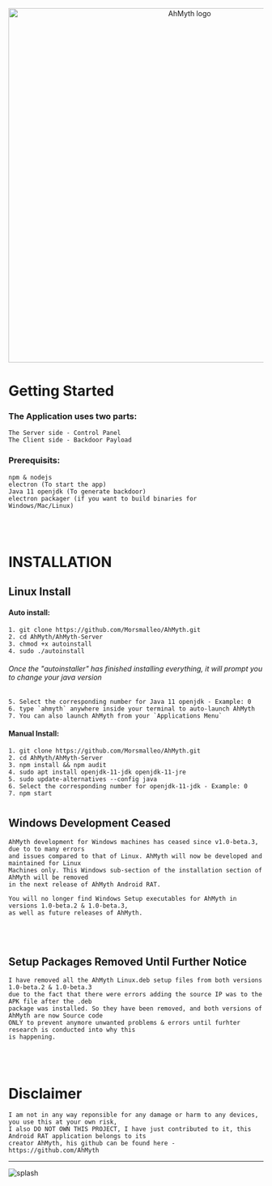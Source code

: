 <p align="center">

  <img width="700" src="https://user-images.githubusercontent.com/64344168/133610397-bafc580f-2f4b-4bd1-9273-a0216bcaac87.jpg" alt="AhMyth logo">

</p>

#
# Getting Started
### The Application uses two parts:
    The Server side - Control Panel
    The Client side - Backdoor Payload

### Prerequisits:
    npm & nodejs 
    electron (To start the app)
    Java 11 openjdk (To generate backdoor)
    electron packager (if you want to build binaries for Windows/Mac/Linux)
<br /><br />
#
#
# INSTALLATION
## Linux Install
#### Auto install:
    1. git clone https://github.com/Morsmalleo/AhMyth.git
    2. cd AhMyth/AhMyth-Server
    3. chmod +x autoinstall
    4. sudo ./autoinstall
###### Once the "autoinstaller" has finished installing everything, it will prompt you to change your java version
    5. Select the corresponding number for Java 11 openjdk - Example: 0
    6. type `ahmyth` anywhere inside your terminal to auto-launch AhMyth
    7. You can also launch AhMyth from your `Applications Menu`

#### Manual Install:
    1. git clone https://github.com/Morsmalleo/AhMyth.git
    2. cd AhMyth/AhMyth-Server
    3. npm install && npm audit
    4. sudo apt install openjdk-11-jdk openjdk-11-jre
    5. sudo update-alternatives --config java
    6. Select the corresponding number for openjdk-11-jdk - Example: 0
    7. npm start
#
#
## Windows Development Ceased
    AhMyth development for Windows machines has ceased since v1.0-beta.3, due to to many errors 
    and issues compared to that of Linux. AhMyth will now be developed and maintained for Linux 
    Machines only. This Windows sub-section of the installation section of AhMyth will be removed 
    in the next release of AhMyth Android RAT. 
    
    You will no longer find Windows Setup executables for AhMyth in versions 1.0-beta.2 & 1.0-beta.3, 
    as well as future releases of AhMyth.
<br /><br />
## Setup Packages Removed Until Further Notice
    I have removed all the AhMyth Linux.deb setup files from both versions 1.0-beta.2 & 1.0-beta.3
    due to the fact that there were errors adding the source IP was to the APK file after the .deb 
    package was installed. So they have been removed, and both versions of AhMyth are now Source code 
    ONLY to prevent anymore unwanted problems & errors until furhter research is conducted into why this
    is happening.
<br /><br />
# Disclaimer
    I am not in any way reponsible for any damage or harm to any devices, you use this at your own risk,
    I also DO NOT OWN THIS PROJECT, I have just contributed to it, this Android RAT application belongs to its 
    creator AhMyth, his github can be found here - https://github.com/AhMyth
---------------------------------------------------------------------------------------------------------------
![splash](https://user-images.githubusercontent.com/64344168/133571994-7595c487-38a5-4c50-845c-597bb12ead94.jpg)


